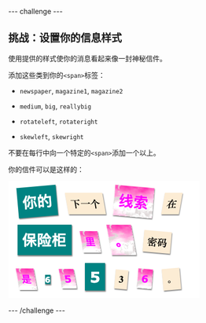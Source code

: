 --- challenge ---

## 挑战：设置你的信息样式

使用提供的样式使你的消息看起来像一封神秘信件。

添加这些类到你的`<span>`标签：

+ `newspaper`, `magazine1`, `magazine2`

+ `medium`, `big`, `reallybig`

+ `rotateleft`, `rotateright`

+ `skewleft`, `skewright`

不要在每行中向一个特定的`<span>`添加一个以上。

你的信件可以是这样的：

![截屏](images/letter-challenge1.png)

--- /challenge ---
